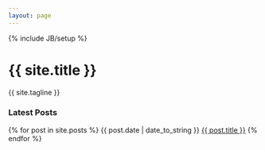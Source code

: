 ```yaml
---
layout: page
---
```

{% include JB/setup %}

<div class="hero-unit">

<h1> {{ site.title }} </h1>

{{ site.tagline }}

</div>

<div class="container-fluid">
<div class="row-fluid">
<div class="span12">

<h3>Latest Posts</h3>

{% for post in site.posts %}
{{ post.date | date_to_string }} 
<a href="{{ BASE_PATH }}{{ post.url }}"> {{ post.title }}</a>
{% endfor %}

</div>
</div>
</div>



